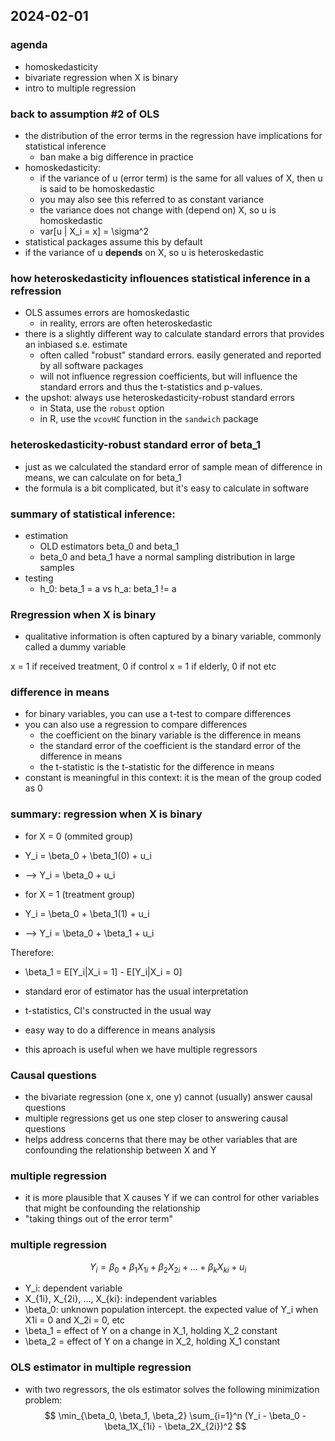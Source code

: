 ## 2024-02-01

### agenda
- homoskedasticity
- bivariate regression when X is binary
- intro to multiple regression

### back to assumption #2 of OLS
- the distribution of the error terms in the regression have implications for statistical inference
    - ban make a big difference in practice
- homoskedasticity:
    - if the variance of u (error term) is the same for all values of X, then u is said to be homoskedastic
    - you may also see this referred to as constant variance
    - the variance does not change with (depend on) X, so u is homoskedastic
    - var[u | X_i = x] = \sigma^2
- statistical packages assume this by default
- if the variance of u **depends** on X, so u is heteroskedastic

### how heteroskedasticity inflouences statistical inference in a refression
- OLS assumes errors are homoskedastic
    - in reality, errors are often heteroskedastic
- there is a slightly different way to calculate standard errors that provides an inbiased s.e. estimate
    - often called "robust" standard errors. easily generated and reported by all software packages
    - will not influence regression coefficients, but will influence the standard errors and thus the t-statistics and p-values.
- the upshot: always use heteroskedasticity-robust standard errors
    - in Stata, use the `robust` option
    - in R, use the `vcovHC` function in the `sandwich` package

### heteroskedasticity-robust standard error of beta_1
- just as we calculated the standard error of sample mean of difference in means, we can calculate on for beta_1
- the formula is a bit complicated, but it's easy to calculate in software

### summary of statistical inference:
- estimation
    - OLD estimators beta_0 and beta_1
    - beta_0 and beta_1 have a normal sampling distribution in large samples
- testing
    - h_0: beta_1 = a vs h_a: beta_1 != a

### Rregression when X is binary
- qualitative information is often captured by a binary variable, commonly called a dummy variable

x = 1 if received treatment, 0 if control
x = 1 if elderly, 0 if not
etc

### difference in means
- for binary variables, you can use a t-test to compare differences
- you can also use a regression to compare differences
    - the coefficient on the binary variable is the difference in means
    - the standard error of the coefficient is the standard error of the difference in means
    - the t-statistic is the t-statistic for the difference in means
- constant is meaningful in this context: it is the mean of the group coded as 0

### summary: regression when X is binary
- for X = 0 (ommited group)
- Y_i = \beta_0 + \beta_1(0) + u_i
- --> Y_i = \beta_0 + u_i

- for X = 1 (treatment group)
- Y_i = \beta_0 + \beta_1(1) + u_i
- --> Y_i = \beta_0 + \beta_1 + u_i

Therefore:
- \beta_1 = E[Y_i|X_i = 1] - E[Y_i|X_i = 0]

- standard eror of estimator has the usual interpretation
- t-statistics, CI's constructed in the usual way
- easy way to do a difference in means analysis
- this aproach is useful when we have multiple regressors

### Causal questions
- the bivariate regression (one x, one y) cannot (usually) answer causal questions
- multiple regressions get us one step closer to answering causal questions
- helps address concerns that there may be other variables that are confounding the relationship between X and Y

### multiple regression
- it is more plausible that X causes Y if we can control for other variables that might be confounding the relationship
- "taking things out of the error term"

### multiple regression
$$
Y_i = \beta_0 + \beta_1X_{1i} + \beta_2X_{2i} + ... + \beta_kX_{ki} + u_i
$$

- Y_i: dependent variable
- X_{1i}, X_{2i}, ..., X_{ki}: independent variables
- \beta_0: unknown population intercept. the expected value of Y_i when X1i = 0 and X_2i = 0, etc
- \beta_1 = effect of Y on a change in X_1, holding X_2 constant
- \beta_2 = effect of Y on a change in X_2, holding X_1 constant

### OLS estimator in multiple regression
- with two regressors, the ols estimator solves the following minimization problem:
$$
\min_{\beta_0, \beta_1, \beta_2} \sum_{i=1}^n (Y_i - \beta_0 - \beta_1X_{1i} - \beta_2X_{2i})^2
$$

